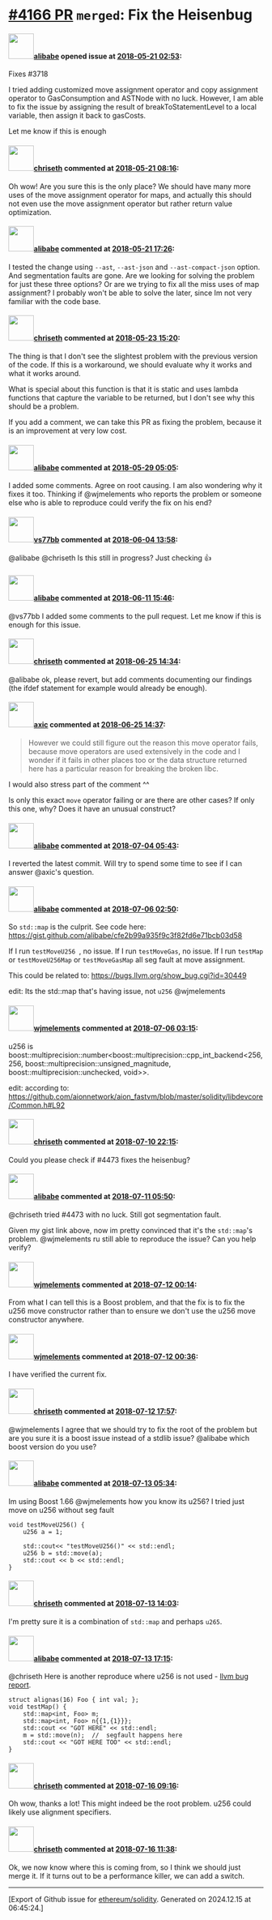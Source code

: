 # [\#4166 PR](https://github.com/ethereum/solidity/pull/4166) `merged`: Fix the Heisenbug

#### <img src="https://avatars.githubusercontent.com/u/38821330?u=549238e7cf84a8aa4dc0ff95948953e9036cc767&v=4" width="50">[alibabe](https://github.com/alibabe) opened issue at [2018-05-21 02:53](https://github.com/ethereum/solidity/pull/4166):

Fixes #3718 

I tried adding customized move assignment operator and copy assignment operator to GasConsumption and ASTNode with no luck. However, I am able to fix the issue by assigning the result of breakToStatementLevel to a local variable, then assign it back to gasCosts.

Let me know if this is enough

#### <img src="https://avatars.githubusercontent.com/u/9073706?v=4" width="50">[chriseth](https://github.com/chriseth) commented at [2018-05-21 08:16](https://github.com/ethereum/solidity/pull/4166#issuecomment-390585727):

Oh wow! Are you sure this is the only place? We should have many more uses of the move assignment operator for maps, and actually this should not even use the move assignment operator but rather return value optimization.

#### <img src="https://avatars.githubusercontent.com/u/38821330?u=549238e7cf84a8aa4dc0ff95948953e9036cc767&v=4" width="50">[alibabe](https://github.com/alibabe) commented at [2018-05-21 17:26](https://github.com/ethereum/solidity/pull/4166#issuecomment-390723816):

I tested the change using `--ast`, `--ast-json` and `--ast-compact-json` option. And segmentation faults are gone. Are we looking for solving the problem for just these three options? Or are we trying to fix all the miss uses of map assignment? I probably won't be able to solve the later, since Im not very familiar with the code base.

#### <img src="https://avatars.githubusercontent.com/u/9073706?v=4" width="50">[chriseth](https://github.com/chriseth) commented at [2018-05-23 15:20](https://github.com/ethereum/solidity/pull/4166#issuecomment-391387177):

The thing is that I don't see the slightest problem with the previous version of the code. If this is a workaround, we should evaluate why it works and what it works around.

What is special about this function is that it is static and uses lambda functions that capture the variable to be returned, but I don't see why this should be a problem.

If you add a comment, we can take this PR as fixing the problem, because it is an improvement at very low cost.

#### <img src="https://avatars.githubusercontent.com/u/38821330?u=549238e7cf84a8aa4dc0ff95948953e9036cc767&v=4" width="50">[alibabe](https://github.com/alibabe) commented at [2018-05-29 05:05](https://github.com/ethereum/solidity/pull/4166#issuecomment-392653925):

I added some comments. Agree on root causing. I am also wondering why it fixes it too. Thinking if @wjmelements who reports the problem or someone else who is able to reproduce could verify the fix on his end?

#### <img src="https://avatars.githubusercontent.com/u/23297747?u=87a3c0306ad7420b48bbead655a821faa7738e2c&v=4" width="50">[vs77bb](https://github.com/vs77bb) commented at [2018-06-04 13:58](https://github.com/ethereum/solidity/pull/4166#issuecomment-394364200):

@alibabe @chriseth Is this still in progress? Just checking 👍

#### <img src="https://avatars.githubusercontent.com/u/38821330?u=549238e7cf84a8aa4dc0ff95948953e9036cc767&v=4" width="50">[alibabe](https://github.com/alibabe) commented at [2018-06-11 15:46](https://github.com/ethereum/solidity/pull/4166#issuecomment-396290380):

@vs77bb I added some comments to the pull request. Let me know if this is enough for this issue.

#### <img src="https://avatars.githubusercontent.com/u/9073706?v=4" width="50">[chriseth](https://github.com/chriseth) commented at [2018-06-25 14:34](https://github.com/ethereum/solidity/pull/4166#issuecomment-399973908):

@alibabe ok, please revert, but add comments documenting our findings (the ifdef statement for example would already be enough).

#### <img src="https://avatars.githubusercontent.com/u/20340?v=4" width="50">[axic](https://github.com/axic) commented at [2018-06-25 14:37](https://github.com/ethereum/solidity/pull/4166#issuecomment-399974923):

> However we could still figure out the reason this move operator fails, because move operators are used extensively in the code and I wonder if it fails in other places too or the data structure returned here has a particular reason for breaking the broken libc.

I would also stress part of the comment ^^

Is only this exact `move` operator failing or are there are other cases? If only this one, why? Does it have an unusual construct?

#### <img src="https://avatars.githubusercontent.com/u/38821330?u=549238e7cf84a8aa4dc0ff95948953e9036cc767&v=4" width="50">[alibabe](https://github.com/alibabe) commented at [2018-07-04 05:43](https://github.com/ethereum/solidity/pull/4166#issuecomment-402369462):

I reverted the latest commit. Will try to spend some time to see if I can answer @axic's question.

#### <img src="https://avatars.githubusercontent.com/u/38821330?u=549238e7cf84a8aa4dc0ff95948953e9036cc767&v=4" width="50">[alibabe](https://github.com/alibabe) commented at [2018-07-06 02:50](https://github.com/ethereum/solidity/pull/4166#issuecomment-402910106):

So `std::map` is the culprit. See code here: https://gist.github.com/alibabe/cfe2b99a935f9c3f82fd6e71bcb03d58

If I run `testMoveU256 `, no issue.
If I run `testMoveGas`, no issue.
If I run `testMap` or `testMoveU256Map` or `testMoveGasMap` all seg fault at move assignment. 

This could be related to: https://bugs.llvm.org/show_bug.cgi?id=30449

edit: Its the std::map that's having issue, not `u256` @wjmelements

#### <img src="https://avatars.githubusercontent.com/u/799573?v=4" width="50">[wjmelements](https://github.com/wjmelements) commented at [2018-07-06 03:15](https://github.com/ethereum/solidity/pull/4166#issuecomment-402913422):

u256 is boost::multiprecision::number<boost::multiprecision::cpp_int_backend<256, 256, boost::multiprecision::unsigned_magnitude, boost::multiprecision::unchecked, void>>.

edit:
according to: https://github.com/aionnetwork/aion_fastvm/blob/master/solidity/libdevcore/Common.h#L92

#### <img src="https://avatars.githubusercontent.com/u/9073706?v=4" width="50">[chriseth](https://github.com/chriseth) commented at [2018-07-10 22:15](https://github.com/ethereum/solidity/pull/4166#issuecomment-403983351):

Could you please check if #4473 fixes the heisenbug?

#### <img src="https://avatars.githubusercontent.com/u/38821330?u=549238e7cf84a8aa4dc0ff95948953e9036cc767&v=4" width="50">[alibabe](https://github.com/alibabe) commented at [2018-07-11 05:50](https://github.com/ethereum/solidity/pull/4166#issuecomment-404052811):

@chriseth tried #4473 with no luck. Still got segmentation fault. 

Given my gist link above, now im pretty convinced that it's the `std::map`'s problem. @wjmelements ru still able to reproduce the issue? Can you help verify?

#### <img src="https://avatars.githubusercontent.com/u/799573?v=4" width="50">[wjmelements](https://github.com/wjmelements) commented at [2018-07-12 00:14](https://github.com/ethereum/solidity/pull/4166#issuecomment-404349379):

From what I can tell this is a Boost problem, and that the fix is to fix the u256 move constructor rather than to ensure we don't use the u256 move constructor anywhere.

#### <img src="https://avatars.githubusercontent.com/u/799573?v=4" width="50">[wjmelements](https://github.com/wjmelements) commented at [2018-07-12 00:36](https://github.com/ethereum/solidity/pull/4166#issuecomment-404352956):

I have verified the current fix.

#### <img src="https://avatars.githubusercontent.com/u/9073706?v=4" width="50">[chriseth](https://github.com/chriseth) commented at [2018-07-12 17:57](https://github.com/ethereum/solidity/pull/4166#issuecomment-404597459):

@wjmelements I agree that we should try to fix the root of the problem but are you sure it is a boost issue instead of a stdlib issue? @alibabe which boost version do you use?

#### <img src="https://avatars.githubusercontent.com/u/38821330?u=549238e7cf84a8aa4dc0ff95948953e9036cc767&v=4" width="50">[alibabe](https://github.com/alibabe) commented at [2018-07-13 05:34](https://github.com/ethereum/solidity/pull/4166#issuecomment-404730403):

Im using Boost 1.66 
@wjmelements how you know its u256? I tried just move on u256 without seg fault

```
void testMoveU256() {
    u256 a = 1;

    std::cout<< "testMoveU256()" << std::endl;
    u256 b = std::move(a);
    std::cout << b << std::endl;
}
```

#### <img src="https://avatars.githubusercontent.com/u/9073706?v=4" width="50">[chriseth](https://github.com/chriseth) commented at [2018-07-13 14:03](https://github.com/ethereum/solidity/pull/4166#issuecomment-404842948):

I'm pretty sure it is a combination of `std::map` and perhaps `u265`.

#### <img src="https://avatars.githubusercontent.com/u/38821330?u=549238e7cf84a8aa4dc0ff95948953e9036cc767&v=4" width="50">[alibabe](https://github.com/alibabe) commented at [2018-07-13 17:15](https://github.com/ethereum/solidity/pull/4166#issuecomment-404896858):

@chriseth 
Here is another reproduce where u256 is not used -  [llvm bug report](https://bugs.llvm.org/show_bug.cgi?id=30449). 
```
struct alignas(16) Foo { int val; };
void testMap() {
    std::map<int, Foo> m;
    std::map<int, Foo> n{{1,{1}}};
    std::cout << "GOT HERE" << std::endl;
    m = std::move(n);  //  segfault happens here
    std::cout << "GOT HERE TOO" << std::endl;
}
```

#### <img src="https://avatars.githubusercontent.com/u/9073706?v=4" width="50">[chriseth](https://github.com/chriseth) commented at [2018-07-16 09:16](https://github.com/ethereum/solidity/pull/4166#issuecomment-405189707):

Oh wow, thanks a lot! This might indeed be the root problem. u256 could likely use alignment specifiers.

#### <img src="https://avatars.githubusercontent.com/u/9073706?v=4" width="50">[chriseth](https://github.com/chriseth) commented at [2018-07-16 11:38](https://github.com/ethereum/solidity/pull/4166#issuecomment-405219969):

Ok, we now know where this is coming from, so I think we should just merge it. If it turns out to be a performance killer, we can add a switch.


-------------------------------------------------------------------------------



[Export of Github issue for [ethereum/solidity](https://github.com/ethereum/solidity). Generated on 2024.12.15 at 06:45:24.]
